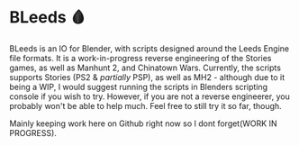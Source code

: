 # BLeeds 🩸 

BLeeds is an IO for Blender, with scripts designed around the Leeds Engine file formats. It is a work-in-progress reverse engineering of the Stories games, as well as Manhunt 2, and Chinatown Wars.
Currently, the scripts supports Stories (PS2 & *partially* PSP), as well as MH2 - although due to it being a WIP, I would suggest running the scripts in Blenders scripting console if you wish to try. 
However, if you are not a reverse engineerer, you probably won't be able to help much. Feel free to still try it so far, though.




Mainly keeping work here on Github right now so I dont forget(WORK IN PROGRESS).
